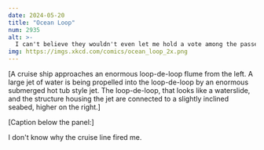 ```yaml
---
date: 2024-05-20
title: "Ocean Loop"
num: 2935
alt: >-
  I can't believe they wouldn't even let me hold a vote among the passengers about whether to try the loop.
img: https://imgs.xkcd.com/comics/ocean_loop_2x.png
---
```

[A cruise ship approaches an enormous loop-de-loop flume from the left. A large jet of water is being propelled into the loop-de-loop by an enormous submerged hot tub style jet. The loop-de-loop, that looks like a waterslide, and the structure housing the jet are connected to a slightly inclined seabed, higher on the right.]

[Caption below the panel:]

I don't know why the cruise line fired me.